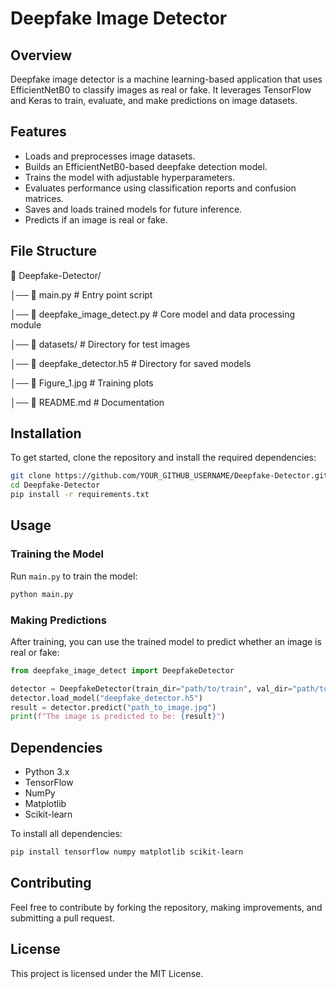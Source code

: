 # Deepfake Image Detector

## Overview
Deepfake image detector is a machine learning-based application that uses EfficientNetB0 to classify images as real or fake. It leverages TensorFlow and Keras to train, evaluate, and make predictions on image datasets.

## Features
- Loads and preprocesses image datasets.
- Builds an EfficientNetB0-based deepfake detection model.
- Trains the model with adjustable hyperparameters.
- Evaluates performance using classification reports and confusion matrices.
- Saves and loads trained models for future inference.
- Predicts if an image is real or fake.

## File Structure
📂 Deepfake-Detector/

│── 📄 main.py                        # Entry point script

│── 📄 deepfake_image_detect.py       # Core model and data processing module

│── 📂 datasets/                      # Directory for test images

│── 📄 deepfake_detector.h5           # Directory for saved models

│── 📄 Figure_1.jpg                   # Training plots

│── 📄 README.md                      # Documentation

## Installation
To get started, clone the repository and install the required dependencies:

```bash
git clone https://github.com/YOUR_GITHUB_USERNAME/Deepfake-Detector.git
cd Deepfake-Detector
pip install -r requirements.txt
```

## Usage
### **Training the Model**
Run `main.py` to train the model:

```bash
python main.py
```

### **Making Predictions**
After training, you can use the trained model to predict whether an image is real or fake:

```python
from deepfake_image_detect import DeepfakeDetector

detector = DeepfakeDetector(train_dir="path/to/train", val_dir="path/to/val", test_dir="path/to/test")
detector.load_model("deepfake_detector.h5")
result = detector.predict("path_to_image.jpg")
print(f"The image is predicted to be: {result}")
```

## Dependencies
- Python 3.x
- TensorFlow
- NumPy
- Matplotlib
- Scikit-learn

To install all dependencies:

```bash
pip install tensorflow numpy matplotlib scikit-learn
```

## Contributing
Feel free to contribute by forking the repository, making improvements, and submitting a pull request.

## License
This project is licensed under the MIT License.
